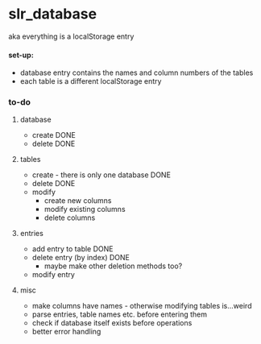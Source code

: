 # slr_database

aka everything is a localStorage entry

#### set-up:
   - database entry contains the names and column numbers of the tables
   - each table is a different localStorage entry

### to-do

1. database
   - create DONE
   - delete DONE
2. tables
   - create - there is only one database DONE
   - delete DONE
   - modify
      - create new columns
      - modify existing columns
      - delete columns
3. entries
   - add entry to table DONE
   - delete entry (by index) DONE
      - maybe make other deletion methods too?
   - modify entry

4. misc
   - make columns have names - otherwise modifying tables is...weird
   - parse entries, table names etc. before entering them
   - check if database itself exists before operations
   - better error handling